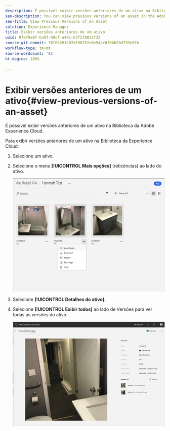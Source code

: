 ```yaml
---
description: É possível exibir versões anteriores de um ativo na Biblioteca da Adobe Experience Cloud.
seo-description: You can view previous versions of an asset in the Adobe Experience Cloud Library.
seo-title: View Previous Versions of an Asset
solution: Experience Manager
title: Exibir versões anteriores de um ativo
uuid: 0fef9a0f-ba9f-49cf-a49c-b7f2f8022f32
source-git-commit: 78f62e51e07df88252e6e54ec8f0b620d739e07b
workflow-type: tm+mt
source-wordcount: '81'
ht-degree: 100%

---
```



# Exibir versões anteriores de um ativo{#view-previous-versions-of-an-asset}

É possível exibir versões anteriores de um ativo na Biblioteca da Adobe Experience Cloud.

Para exibir versões anteriores de um ativo na Biblioteca da Experience Cloud:

1. Selecione um ativo.
1. Selecione o menu **[!UICONTROL Mais opções]** (reticências) ao lado do ativo.

   ![](assets/library_asset_options.png)

1. Selecione **[!UICONTROL Detalhes do ativo]**.
1. Selecione **[!UICONTROL Exibir todos]** ao lado de Versões para ver todas as versões do ativo.

   ![](assets/library_details_versions.png)

